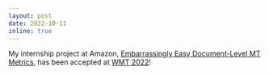 ```yaml
---
layout: post
date: 2022-10-11 
inline: true
---
```


My internship project at Amazon, [Embarrassingly Easy Document-Level MT Metrics](https://aclanthology.org/2022.wmt-1.6.pdf), has been accepted at [WMT 2022](https://www.statmt.org/wmt22/)!
